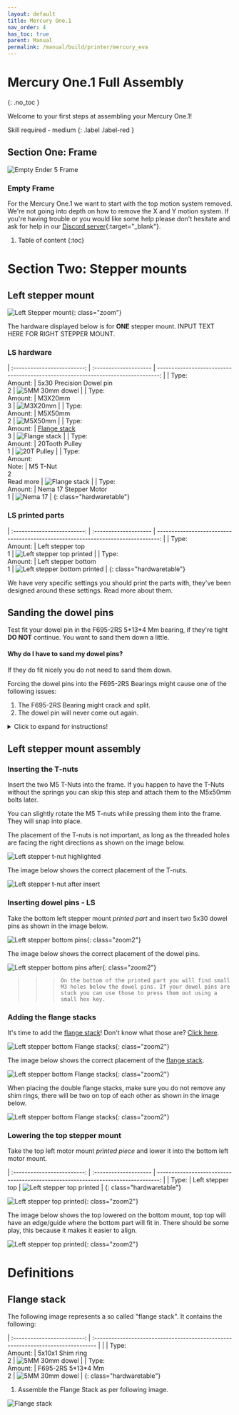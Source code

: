 ```yaml
---
layout: default
title: Mercury One.1
nav_order: 4
has_toc: true
parent: Manual
permalink: /manual/build/printer/mercury_eva
---
```


# Mercury One.1 Full Assembly
{: .no_toc }

Welcome to your first steps at assembling your Mercury One.1!

Skill required - medium
{: .label .label-red }

## Section One: Frame

![Empty Ender 5 Frame](../../../assets/images/instructions/empty_frame.png)

### Empty Frame

For the Mercury One.1 we want to start with the top motion system removed. We're not going into depth on how to remove the X and Y motion system.
If you're having trouble or you would like some help please don't hesitate and ask for help in our [Discord server](https://discord.com/invite/gzJP2s8){:target="_blank"}.

1. Table of content
{:toc}


# Section Two: Stepper mounts

## Left stepper mount
![Left Stepper mount](../../../assets/images/instructions/stepper_mounts_left.png){: class="zoom"}

The hardware displayed below is for __ONE__ stepper mount. INPUT TEXT HERE FOR RIGHT STEPPER MOUNT.

### LS hardware

| :-------------------------: | :--------------------       | -------------------------------------------------------------------------------: |
| Type:<br>Amount: | 5x30 Precision Dowel pin<br>2          |     ![5MM 30mm dowel](../../../assets/images/instructions/5x30_dowel_pin.png) |
| Type:<br>Amount: | M3X20mm<br>3                           |     ![M3X20mm](../../../assets/images/instructions/m3x20.png) |
| Type:<br>Amount: | M5X50mm<br>2                           |     ![M5X50mm](../../../assets/images/instructions/m5x50.png) |
| Type:<br>Amount: | [Flange stack](#flange-stack)<br>3     | ![Flange stack](../../../assets/images/instructions/flange_stack.png) |
| Type:<br>Amount: | 20Tooth Pulley<br>1          |     ![20T Pulley](../../../assets/images/instructions/20t_pulley.png) |
| Type:<br>Amount:<br>Note: | M5 T-Nut<br>2<br>Read more    | ![Flange stack](../../../assets/images/instructions/m5_rollin_tnut.png) |
| Type:<br>Amount: | Nema 17 Stepper Motor<br>1                            | ![Nema 17](../../../assets/images/instructions/nema17.png) |
{: class="hardwaretable"}

### LS printed parts

| :-------------------------: | :--------------------       | -------------------------------------------------------------------------------: |
| Type:<br>Amount: | Left stepper top<br>1        |     ![Left stepper top printed](../../../assets/images/instructions/printer_stepper_left_top.png) |
| Type:<br>Amount: | Left stepper bottom<br>1     |     ![Left stepper bottom printed](../../../assets/images/instructions/printed_stepper_left_bottom.png) |
{: class="hardwaretable"}

We have very specific settings you should print the parts with, they've been designed around these settings. Read more about them.

## Sanding the dowel pins

Test fit your dowel pin in the F695-2RS 5\*13\*4 Mm bearing, if they're tight **DO NOT** continue. You want to sand them down a little. 

#### Why do I have to sand my dowel pins?

If they do fit nicely you do not need to sand them down. 

Forcing the dowel pins into the F695-2RS Bearings might cause one of the following issues:

1. The F695-2RS Bearing might crack and split.
2. The dowel pin will never come out again.

<details>
  <summary>Click to expand for instructions!</summary>
  
    Insert your pins into an electric drill and grab your sandpaper

    <dl>
        <dt>Sandpaper grit</dt>
        <dd>120 to 220</dd>
    </dl>

    ![how to sand](../../../assets/images/instructions/assembly/left_stepper/sanding.jpg)) |
</details>

## Left stepper mount assembly

### Inserting the T-nuts

Insert the two M5 T-Nuts into the frame. If you happen to have the T-Nuts without the springs you can skip this step and attach them to the M5x50mm bolts later.

You can slightly rotate the M5 T-nuts while pressing them into the frame. They will snap into place.

The placement of the T-nuts is not important, as long as the threaded holes are facing the right directions as shown on the image below.

![Left stepper t-nut highlighted](../../../assets/images/instructions/assembly/left_stepper/left_stepper_tnut_highlight.png)

The image below shows the correct placement of the T-nuts.

![Left stepper t-nut after insert](../../../assets/images/instructions/assembly/left_stepper/left_stepper_tnut_after.png)

### Inserting dowel pins - LS

Take the bottom left stepper mount *printed part* and insert two 5x30 dowel pins as shown in the image below.

![Left stepper bottom pins](../../../assets/images/instructions/assembly/left_stepper/left_stepper_bottom_pins.png){: class="zoom2"}

The image below shows the correct placement of the dowel pins.

![Left stepper bottom pins after](../../../assets/images/instructions/assembly/left_stepper/left_stepper_bottom_pins_after.png){: class="zoom2"}

>>> ``On the bottom of the printed part you will find small M3 holes below the dowel pins. If your dowel pins are stuck you can use those to press them out using a small hex key.``

### Adding the flange stacks

It's time to add the [flange stack](#flange-stack)! Don't know what those are? [Click here](#flange-stack).

![Left stepper bottom Flange stacks](../../../assets/images/instructions/assembly/left_stepper/left_stepper_bottom_flange.png){: class="zoom2"}

The image below shows the correct placement of the [flange stack](#flange-stack).

![Left stepper bottom Flange stacks](../../../assets/images/instructions/assembly/left_stepper/left_stepper_bottom_flange_after.png){: class="zoom2"}

When placing the double flange stacks, make sure you do not remove any shim rings, there will be two on top of each other as shown in the image below.

![Left stepper bottom Flange stacks](../../../assets/images/instructions/assembly/left_stepper/left_stepper_bottom_double_flange.png){: class="zoom2"}

### Lowering the top stepper mount

Take the top left motor mount *printed piece* and lower it into the bottom left motor mount.

| :-------------------------: | :--------------------       | -------------------------------------------------------------------------------: |
| Type: | Left stepper top        |     ![Left stepper top printed](../../../assets/images/instructions/printer_stepper_left_top.png) |
{: class="hardwaretable"}

![Left stepper top printed](../../../assets/images/instructions/assembly/left_stepper/left_stepper_lower_top_print.png){: class="zoom2"}

The image below shows the top lowered on the bottom mount, top top will have an edge/guide where the bottom part will fit in.
There should be some play, this because it makes it easier to align.

![Left stepper top printed](../../../assets/images/instructions/assembly/left_stepper/left_stepper_lower_top_print_after.png){: class="zoom2"}

# Definitions

## Flange stack

The following image represents a so called "flange stack".
It contains the following:


| :-------------------------: | :------------------------------------------------------------------------------- | |
| Type:<br>Amount: | 5x10x1 Shim ring<br>2       |     ![5MM 30mm dowel](../../../assets/images/instructions/m5_10_1_shim.png) |
| Type:<br>Amount: | F695-2RS 5\*13\*4 Mm<br>2       |     ![5MM 30mm dowel](../../../assets/images/instructions/f695_flange_bearing.png) |
{: class="hardwaretable"}

1. Assemble the Flange Stack as per following image.

![Flange stack](../../../assets/images/instructions/flange_stack_exploded.png)